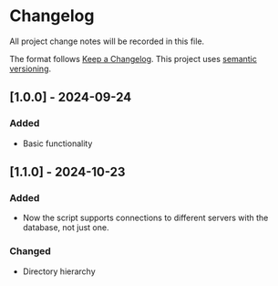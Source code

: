 # Changelog

All project change notes will be recorded in this file.

The format follows [Keep a Changelog](https://keepachangelog.com/en/1.0.0/).
This project uses [semantic versioning](https://semver.org/lang/ru/).

## [1.0.0] - 2024-09-24

### Added

-   Basic functionality

## [1.1.0] - 2024-10-23

### Added

-   Now the script supports connections to different servers with the database, not just one.

### Changed

-   Directory hierarchy
